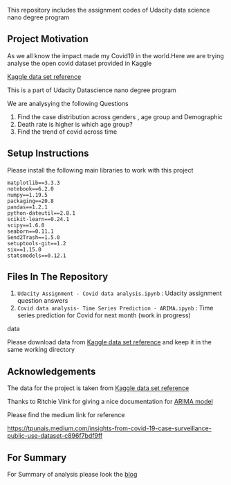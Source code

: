 This repository includes the assignment codes of Udacity data science nano degree program


## Project Motivation

As we all know the impact made my Covid19 in the world.Here we are trying analyse the open covid dataset 
provided in Kaggle

[Kaggle data set reference](https://www.kaggle.com/arashnic/covid19-case-surveillance-public-use-dataset)

This is a part of Udacity Datascience nano degree program

We are analysying the following Questions

 1. Find the case distribution across genders , age group and Demographic
 2. Death rate is higher is which age group?
 3. Find the trend of covid across time


## Setup Instructions 

Please install the following main libraries to work with this project

    matplotlib==3.3.3
    notebook==6.2.0
    numpy==1.19.5
    packaging==20.8
    pandas==1.2.1
    python-dateutil==2.8.1
    scikit-learn==0.24.1
    scipy==1.6.0
    seaborn==0.11.1
    Send2Trash==1.5.0
    setuptools-git==1.2
    six==1.15.0
    statsmodels==0.12.1

## Files In The Repository

1. `Udacity Assignment - Covid data analysis.ipynb`   : Udacity assignment question answers
2. `Covid data analysis- Time Series Prediction - ARIMA.ipynb`   : Time series prediction for Covid for next month (work in progress)


data

Please download data from [Kaggle data set reference](https://www.kaggle.com/arashnic/covid19-case-surveillance-public-use-dataset)
and  keep it in the same working directory


## Acknowledgements

The data for the project  is taken from   [Kaggle data set reference](https://www.kaggle.com/arashnic/covid19-case-surveillance-public-use-dataset)

Thanks to Ritchie Vink for giving a nice documentation for [ARIMA model ](https://www.ritchievink.com/blog/2018/09/26/algorithm-breakdown-ar-ma-and-arima-models/)





Please find the medium link for reference 

https://tpunais.medium.com/insights-from-covid-19-case-surveillance-public-use-dataset-c896f7bdf9ff 


## For Summary

For Summary of analysis please look the [blog](https://tpunais.medium.com/insights-from-covid-19-case-surveillance-public-use-dataset-c896f7bdf9ff 
)